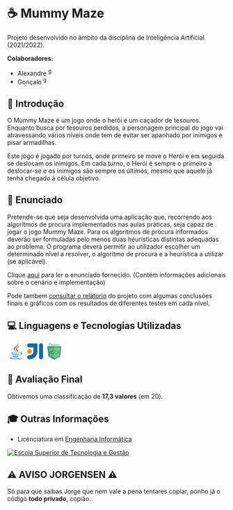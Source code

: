 # :coffee: Mummy Maze

<p>Projeto desenvolvido no âmbito da disciplina de Inteligência Artificial (2021/2022).</p>
<b>Colaboradores:</b>

-   Alexandre <sup>[g](https://github.com/Alex-Jer)</sup>
-   Gonçalo <sup>[g](https://github.com/trwygon)</sup>

## :pencil: Introdução

O Mummy Maze é um jogo onde o herói é um caçador de tesouros. Enquanto busca por tesouros
perdidos, a personagem principal do jogo vai atravessando vários níveis onde tem de evitar ser
apanhado por inimigos e pisar armadilhas.

Este jogo é jogado por turnos, onde primeiro se move o Herói e em seguida se deslocam os
inimigos. Em cada turno, o Herói é sempre o primeiro a deslocar-se e os inimigos são sempre os
últimos, mesmo que aquele já tenha chegado à célula objetivo.

## :pencil: Enunciado

Pretende-se que seja desenvolvida uma aplicação que, recorrendo aos algoritmos de procura
implementados nas aulas práticas, seja capaz de jogar o jogo Mummy Maze. Para os algoritmos
de procura informados deverão ser formuladas pelo menos duas heurísticas distintas adequadas
ao problema. O programa deverá permitir ao utilizador escolher um determinado nível a resolver,
o algoritmo de procura e a heurística a utilizar (se aplicável).

Clique [aqui](materials/Enunciado_2021_2022.pdf) para ler o enunciado fornecido.
(Contém informações adicionais sobre o cenário e implementação)

Pode tambem [consultar o relátorio](materials/relatorio.pdf) do projeto com algumas conclusões finais e gráficos com os resultados de diferentes testes em cada nível.

## :computer: Linguagens e Tecnologias Utilizadas

<p><a href="https://www.java.com" target="_blank" rel="noreferrer"> <img src="https://raw.githubusercontent.com/devicons/devicon/master/icons/java/java-original.svg" alt="java" title="Java" width="40" height="40" /></a>
<a href="https://www.jetbrains.com/idea/" target="_blank" rel="noreferrer"> <img src="https://raw.githubusercontent.com/devicons/devicon/master/icons/intellij/intellij-original.svg" alt="intellij idea" title="IntelliJ IDEA" width="40" height="40" /></a>
<a href="https://github.com/devicons/devicon" target="_blank" rel="noreferrer"> <img src="https://raw.githubusercontent.com/devicons/devicon/master/icons/devicon/devicon-original-wordmark.svg" alt="devicon" title="Devicon" width="40" height="40" /></a></p>

## :100: Avaliação Final

Obtivemos uma classificação de <b>17,3 valores</b> (em 20).

## :mortar_board: Outras Informações

-   Licenciatura em [Engenharia Informática](https://www.ipleiria.pt/curso/licenciatura-em-engenharia-informatica/)

<a href="https://www.ipleiria.pt/estg/"><img src="https://www.ipleiria.pt/normasgraficas/wp-content/uploads/sites/80/2017/09/estg_h-01.jpg" width="300" alt="Escola Superior de Tecnologia e Gestão" title="Escola Superior de Tecnologia e Gestão"></a>

## :warning: AVISO JORGENSEN :warning:

Só para que saibas Jorge que nem vale a pena tentares copiar, ponho já o código **todo privado**, copião.

